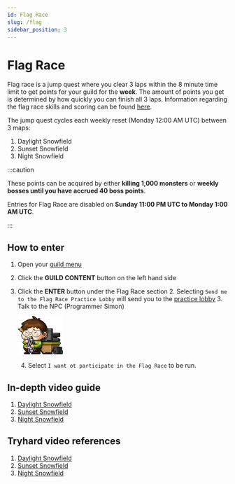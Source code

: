 ```yaml
---
id: Flag Race
slug: /flag
sidebar_position: 3
---
```


# Flag Race

Flag race is a jump quest where you clear 3 laps within the 8 minute time limit to get points for your guild for the **week**.
The amount of points you get is determined by how quickly you can finish all 3 laps.
Information regarding the flag race skills and scoring can be found [here](https://strategywiki.org/wiki/MapleStory/Flag_Race#Flag_Race_Skills).

The jump quest cycles each weekly reset (Monday 12:00 AM UTC) between 3 maps:
1. Daylight Snowfield
2. Sunset Snowfield
3. Night Snowfield

:::caution

These points can be acquired by either **killing 1,000 monsters** or **weekly bosses until you have accrued 40 boss points**.

Entries for Flag Race are disabled on **Sunday 11:00 PM UTC to Monday 1:00 AM UTC**.

:::

## How to enter
1. Open your [guild menu](https://cdn.discordapp.com/attachments/919834461867216946/928064842840031272/unknown.png)
2. Click the **GUILD CONTENT** button on the left hand side
3. Click the **ENTER** button under the Flag Race section
   2. Selecting `Send me to the Flag Race Practice Lobby` will send you to the [practice lobby](https://i3.lensdump.com/i/rRSPmc.png)
   3. Talk to the NPC (Programmer Simon)

      ![Programmer Simon](../static/img/npcs/simon.png)

   4. Select `I want ot participate in the Flag Race` to be run.

## In-depth video guide
1. [Daylight Snowfield](https://www.youtube.com/watch?v=B2nFwelk6lQ)
2. [Sunset Snowfield](https://www.youtube.com/watch?v=9g5VnuKfZhg)
3. [Night Snowfield](https://www.youtube.com/watch?v=xxHH5qM88Fg)

## Tryhard video references
1. [Daylight Snowfield](https://www.youtube.com/watch?v=4nRzz4Qtvks)
2. [Sunset Snowfield](https://www.youtube.com/watch?v=59iLrywSUU0)
3. [Night Snowfield](https://www.youtube.com/watch?v=guT0JBiON1I)

